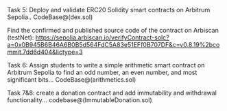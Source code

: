 Task 5: Deploy and validate ERC20 Solidity smart contracts on Arbitrum Sepolia..   CodeBase@(dex.sol)

Find the confirmed and published source code of the contract on Arbiscan (testNet): https://sepolia.arbiscan.io/verifyContract-solc?a=0x0B945B6B46A6B0B5d564FdC5A83e51EFf0B707DF&c=v0.8.19%2bcommit.7dd6d404&lictype=3

Task 6: Assign students to write a simple arithmetic smart contract on Arbitrum Sepolia to find an odd number, an even number, and most significant bits...  CodeBase@(arithmetics.sol)

Task 7&8: create a donation contract and add immutability and withdrawal functionality...
codebase@(ImmutableDonation.sol)
